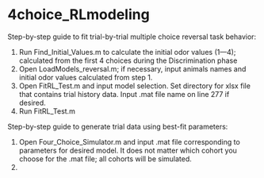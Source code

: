 # 4choice_RLmodeling

Step-by-step guide to fit trial-by-trial multiple choice reversal task behavior:
1) Run Find_Initial_Values.m to calculate the initial odor values (1—4); calculated from the first 4 choices during the Discrimination phase
2) Open LoadModels_reversal.m; if necessary, input animals names and initial odor values calculated from step 1.
3) Open FitRL_Test.m and input model selection. Set directory for xlsx file that contains trial history data. Input .mat file name on line 277 if desired.
4) Run FitRL_Test.m

Step-by-step guide to generate trial data using best-fit parameters:
1) Open Four_Choice_Simulator.m and input .mat file corresponding to parameters for desired model. It does not matter which cohort you choose for the .mat
file; all cohorts will be simulated.
2) 
